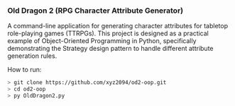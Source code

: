 ### Old Dragon 2 (RPG Character Attribute Generator)

A command-line application for generating character attributes for tabletop role-playing games (TTRPGs).
This project is designed as a practical example of Object-Oriented Programming in Python, specifically 
demonstrating the Strategy design pattern to handle different attribute generation rules.

How to run:


```bash
> git clone https://github.com/xyz2094/od2-oop.git
> cd od2-oop
> py OldDragon2.py
```
